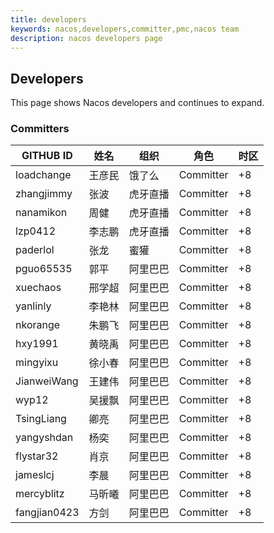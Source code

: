 ```yaml
---
title: developers
keywords: nacos,developers,committer,pmc,nacos team
description: nacos developers page
---
```


## Developers

This page shows Nacos developers and continues to expand.

### Committers

| GITHUB ID    | 姓名		| 组织    	| 角色    | 时区 |
| ------------ | ---------- | --------- | --------- | ------|
| loadchange   | 王彦民      | 饿了么     | Committer  | +8   |
| zhangjimmy   | 张波        | 虎牙直播   | Committer  | +8   |
| nanamikon    | 周健        | 虎牙直播   | Committer  | +8   |
| lzp0412      | 李志鹏      | 虎牙直播   | Committer  | +8   |
| paderlol     | 张龙        | 蜜獾      | Committer  | +8   |
| pguo65535    | 郭平        | 阿里巴巴   | Committer  | +8   |
| xuechaos     | 邢学超      | 阿里巴巴   | Committer  | +8   |
| yanlinly     | 李艳林      | 阿里巴巴   | Committer  | +8   |
| nkorange     | 朱鹏飞      | 阿里巴巴   | Committer  | +8   |
| hxy1991      | 黄晓禹      | 阿里巴巴   | Committer  | +8   |
| mingyixu     | 徐小春      | 阿里巴巴   | Committer  | +8   |
| JianweiWang  | 王建伟      | 阿里巴巴   | Committer  | +8   |
| wyp12        | 吴援飘      | 阿里巴巴   | Committer  | +8   |
| TsingLiang   | 卿亮        | 阿里巴巴   | Committer  | +8   |
| yangyshdan   | 杨奕        | 阿里巴巴   | Committer  | +8   |
| flystar32    | 肖京        | 阿里巴巴   | Committer  | +8   |
| jameslcj     | 李晨        | 阿里巴巴   | Committer  | +8   |
| mercyblitz   | 马昕曦      | 阿里巴巴   | Committer  | +8   |
| fangjian0423 | 方剑        | 阿里巴巴   | Committer  | +8   |






